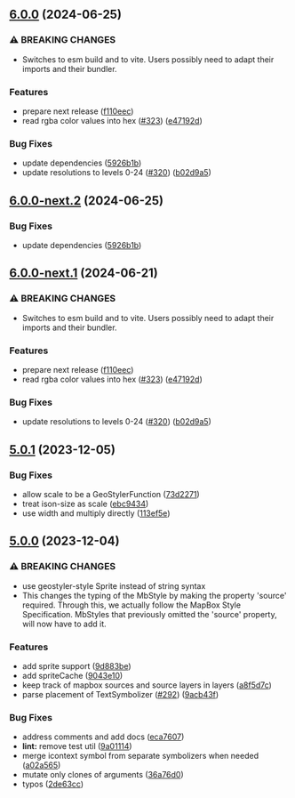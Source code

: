 ## [6.0.0](https://github.com/geostyler/geostyler-mapbox-parser/compare/v5.0.1...v6.0.0) (2024-06-25)


### ⚠ BREAKING CHANGES

* Switches to esm build and to vite. Users possibly
need to adapt their imports and their bundler.

### Features

* prepare next release ([f110eec](https://github.com/geostyler/geostyler-mapbox-parser/commit/f110eecbdedd3830a03be0b31cb13615fbc03027))
* read rgba color values into hex ([#323](https://github.com/geostyler/geostyler-mapbox-parser/issues/323)) ([e47192d](https://github.com/geostyler/geostyler-mapbox-parser/commit/e47192d7a62b9e70f9e1d2fd36e8f74f1abe6dcd))


### Bug Fixes

* update dependencies ([5926b1b](https://github.com/geostyler/geostyler-mapbox-parser/commit/5926b1b087ca05ac3825b9fb262756f27510112f))
* update resolutions to levels 0-24 ([#320](https://github.com/geostyler/geostyler-mapbox-parser/issues/320)) ([b02d9a5](https://github.com/geostyler/geostyler-mapbox-parser/commit/b02d9a5bbafba4d544f935c3ac40a785cbb7ecec))

## [6.0.0-next.2](https://github.com/geostyler/geostyler-mapbox-parser/compare/v6.0.0-next.1...v6.0.0-next.2) (2024-06-25)


### Bug Fixes

* update dependencies ([5926b1b](https://github.com/geostyler/geostyler-mapbox-parser/commit/5926b1b087ca05ac3825b9fb262756f27510112f))

## [6.0.0-next.1](https://github.com/geostyler/geostyler-mapbox-parser/compare/v5.0.1...v6.0.0-next.1) (2024-06-21)


### ⚠ BREAKING CHANGES

* Switches to esm build and to vite. Users possibly
need to adapt their imports and their bundler.

### Features

* prepare next release ([f110eec](https://github.com/geostyler/geostyler-mapbox-parser/commit/f110eecbdedd3830a03be0b31cb13615fbc03027))
* read rgba color values into hex ([#323](https://github.com/geostyler/geostyler-mapbox-parser/issues/323)) ([e47192d](https://github.com/geostyler/geostyler-mapbox-parser/commit/e47192d7a62b9e70f9e1d2fd36e8f74f1abe6dcd))


### Bug Fixes

* update resolutions to levels 0-24 ([#320](https://github.com/geostyler/geostyler-mapbox-parser/issues/320)) ([b02d9a5](https://github.com/geostyler/geostyler-mapbox-parser/commit/b02d9a5bbafba4d544f935c3ac40a785cbb7ecec))

## [5.0.1](https://github.com/geostyler/geostyler-mapbox-parser/compare/v5.0.0...v5.0.1) (2023-12-05)


### Bug Fixes

* allow scale to be a GeoStylerFunction ([73d2271](https://github.com/geostyler/geostyler-mapbox-parser/commit/73d2271e536b14604ca222aaa9af6972014930aa))
* treat ison-size as scale ([ebc9434](https://github.com/geostyler/geostyler-mapbox-parser/commit/ebc9434443ffa4ead4d0bf0296b3422cc73aa2c4))
* use width and multiply directly ([113ef5e](https://github.com/geostyler/geostyler-mapbox-parser/commit/113ef5e8c051e4433971fd3034ff102922f74adf))

## [5.0.0](https://github.com/geostyler/geostyler-mapbox-parser/compare/v4.0.0...v5.0.0) (2023-12-04)


### ⚠ BREAKING CHANGES

* use geostyler-style Sprite instead of string syntax
* This changes the typing of the MbStyle by making
the property 'source' required. Through this, we actually follow
the MapBox Style Specification. MbStyles that previously omitted the
'source' property, will now have to add it.

### Features

* add sprite support ([9d883be](https://github.com/geostyler/geostyler-mapbox-parser/commit/9d883be90463480fc1cd71e3bce48aaf43d88405))
* add spriteCache ([9043e10](https://github.com/geostyler/geostyler-mapbox-parser/commit/9043e10a93a0394cdda2e4fcb575abefbc3e9c1e))
* keep track of mapbox sources and source layers in layers ([a8f5d7c](https://github.com/geostyler/geostyler-mapbox-parser/commit/a8f5d7c787a78dc9d59d91ac14e52ef8686c4822))
* parse placement of TextSymbolizer ([#292](https://github.com/geostyler/geostyler-mapbox-parser/issues/292)) ([9acb43f](https://github.com/geostyler/geostyler-mapbox-parser/commit/9acb43f377bca6c376155e0b6b0b9d09d9c4cc4c))


### Bug Fixes

* address comments and add docs ([eca7607](https://github.com/geostyler/geostyler-mapbox-parser/commit/eca760769e3e7c4a1b6869de7050f99c0ba97fab))
* **lint:** remove test util ([9a01114](https://github.com/geostyler/geostyler-mapbox-parser/commit/9a01114f3be74aae80c46ba622d3dfecde73851b))
* merge icontext symbol from separate symbolizers when needed ([a02a565](https://github.com/geostyler/geostyler-mapbox-parser/commit/a02a5650311723cb2d741c5a890a3b3c6b59e23e))
* mutate only clones of arguments ([36a76d0](https://github.com/geostyler/geostyler-mapbox-parser/commit/36a76d0af0560ef8fce43e63144f06d61565cf9f))
* typos ([2de63cc](https://github.com/geostyler/geostyler-mapbox-parser/commit/2de63cc64d3b7c7ad81efc6308c5fa372d6f5196))
